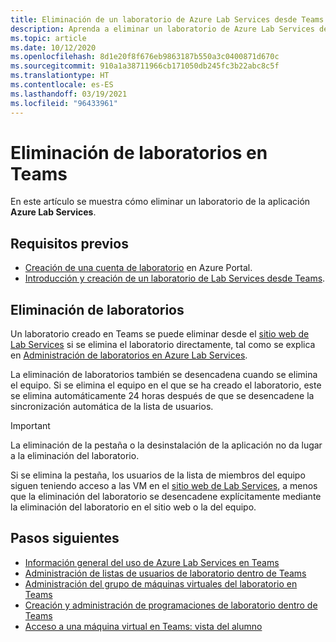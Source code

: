 ```yaml
---
title: Eliminación de un laboratorio de Azure Lab Services desde Teams
description: Aprenda a eliminar un laboratorio de Azure Lab Services desde Teams.
ms.topic: article
ms.date: 10/12/2020
ms.openlocfilehash: 8d1e20f8f676eb9863187b550a3c0400871d670c
ms.sourcegitcommit: 910a1a38711966cb171050db245fc3b22abc8c5f
ms.translationtype: HT
ms.contentlocale: es-ES
ms.lasthandoff: 03/19/2021
ms.locfileid: "96433961"
---
```

# <a name="delete-labs-within-teams"></a>Eliminación de laboratorios en Teams

En este artículo se muestra cómo eliminar un laboratorio de la aplicación **Azure Lab Services**.

## <a name="prerequisites"></a>Requisitos previos

* [Creación de una cuenta de laboratorio](tutorial-setup-lab-account.md#create-a-lab-account) en Azure Portal.
* [Introducción y creación de un laboratorio de Lab Services desde Teams](how-to-get-started-create-lab-within-teams.md).

## <a name="delete-labs"></a>Eliminación de laboratorios

Un laboratorio creado en Teams se puede eliminar desde el [sitio web de Lab Services](https://labs.azure.com) si se elimina el laboratorio directamente, tal como se explica en [Administración de laboratorios en Azure Lab Services](how-to-manage-classroom-labs.md). 

La eliminación de laboratorios también se desencadena cuando se elimina el equipo. Si se elimina el equipo en el que se ha creado el laboratorio, este se elimina automáticamente 24 horas después de que se desencadene la sincronización automática de la lista de usuarios. 

> [!IMPORTANT]
> La eliminación de la pestaña o la desinstalación de la aplicación no da lugar a la eliminación del laboratorio. 

Si se elimina la pestaña, los usuarios de la lista de miembros del equipo siguen teniendo acceso a las VM en el [sitio web de Lab Services](https://labs.azure.com), a menos que la eliminación del laboratorio se desencadene explícitamente mediante la eliminación del laboratorio en el sitio web o la del equipo. 

## <a name="next-steps"></a>Pasos siguientes

- [Información general del uso de Azure Lab Services en Teams](lab-services-within-teams-overview.md)
- [Administración de listas de usuarios de laboratorio dentro de Teams](how-to-manage-user-lists-within-teams.md)
- [Administración del grupo de máquinas virtuales del laboratorio en Teams](how-to-manage-vm-pool-within-teams.md)
- [Creación y administración de programaciones de laboratorio dentro de Teams](how-to-create-schedules-within-teams.md)
- [Acceso a una máquina virtual en Teams: vista del alumno](how-to-access-vm-for-students-within-teams.md)

